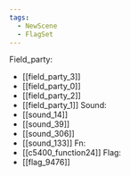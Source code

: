 ```yaml
---
tags:
  - NewScene
  - FlagSet
---
```

Field_party:
- [[field_party_3]]
- [[field_party_0]]
- [[field_party_2]]
- [[field_party_1]]
Sound:
- [[sound_14]]
- [[sound_39]]
- [[sound_306]]
- [[sound_133]]
Fn:
- [[c5400_function24]]
Flag:
- [[flag_9476]]
